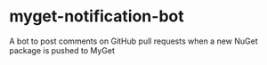 # myget-notification-bot
A bot to post comments on GitHub pull requests when a new NuGet package is pushed to MyGet

